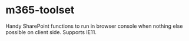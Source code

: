 # m365-toolset
Handy SharePoint functions to run in browser console when nothing else possible on client side. Supports IE11.

